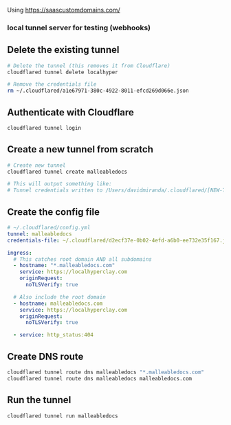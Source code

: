 Using https://saascustomdomains.com/

### local tunnel server for testing (webhooks)
## Delete the existing tunnel
```bash
# Delete the tunnel (this removes it from Cloudflare)
cloudflared tunnel delete localhyper

# Remove the credentials file
rm ~/.cloudflared/a1e67971-380c-4922-8011-efcd269d066e.json
```
## Authenticate with Cloudflare
```bash
cloudflared tunnel login
```
## Create a new tunnel from scratch
```bash
# Create new tunnel
cloudflared tunnel create malleabledocs

# This will output something like:
# Tunnel credentials written to /Users/davidmiranda/.cloudflared/[NEW-TUNNEL-ID].json
```

## Create the config file
```yaml
# ~/.cloudflared/config.yml
tunnel: malleabledocs
credentials-file: ~/.cloudflared/d2ecf37e-0b02-4efd-a6b0-ee732e35f167.json

ingress:
  # This catches root domain AND all subdomains
  - hostname: "*.malleabledocs.com"
    service: https://localhyperclay.com
    originRequest:
      noTLSVerify: true

  # Also include the root domain
  - hostname: malleabledocs.com
    service: https://localhyperclay.com
    originRequest:
      noTLSVerify: true

  - service: http_status:404
```

## Create DNS route
```bash
cloudflared tunnel route dns malleabledocs "*.malleabledocs.com"
cloudflared tunnel route dns malleabledocs malleabledocs.com
```

## Run the tunnel
```bash
cloudflared tunnel run malleabledocs
```


